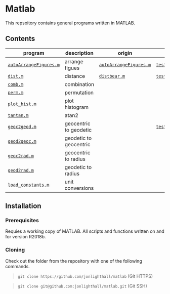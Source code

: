 # Matlab
This repsoitory contains general programs written in MATLAB.

## Contents

| program              | description                           | origin | test |
| -------------------- | ------------------------------------  | ----           | ----              
| [`autoArrangeFigures.m`](autoArrangeFigures.m) | arrange figues | [`autoArrangeFigures.m`](https://www.mathworks.com/matlabcentral/fileexchange/48480-automatically-arrange-figure-windows) | [`test_autoArrangeFigures.m`](test_autoArrangeFigures.m)
| [`dist.m`](dist.m) | distance | [`distbear.m`](http://mooring.ucsd.edu/software/matlab/doc/ocean/distbear.html) | [`test_dist.m`](test_dist.m)
| [`comb.m`](comb.m) | combination |
| [`perm.m`](perm.m) | permutation |
| [`plot_hist.m`](plot_hist.m) | plot histogram |
| [`tantan.m`](tantan.m) | atan2 |
| [`geoc2geod.m`](geoc2geod.m) | geocentric to geodetic | | [`test_geoc2geod.m`](test_geoc2geod.m)
| [`geod2geoc.m`](geod2geoc.m) | geodetic to geocentric |
| [`geoc2rad.m`](geoc2rad.m) | geocentric to radius |
| [`geod2rad.m`](geod2rad.m) | geodetic to radius |
| [`load_constants.m`](load_constants.m) | unit conversions |

## Installation

### Prerequisites

Requies a working copy of MATLAB. All scripts and functions written on and for version R2018b.

### Cloning

Check out the folder from the repository with one of the following commands.

>`git clone https://github.com/jonlighthall/matlab` (Git HTTPS)

>`git clone git@github.com:jonlighthall/matlab.git` (Git SSH)

